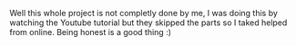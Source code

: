 Well this whole project is not completly done by me, I was doing this by watching the Youtube tutorial but they skipped the parts so I taked helped from online. Being honest is a good thing :)
